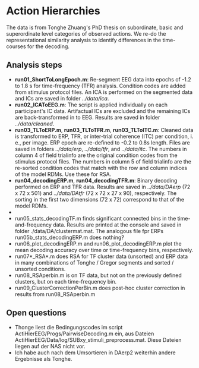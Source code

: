 # Action Hierarchies
The data is from Tonghe Zhuang's PhD thesis on subordinate, basic and superordinate level categories of observed actions. We re-do the representational similarity analysis to identify differences in the time-courses for the decoding.

## Analysis steps
- **run01_ShortToLongEpoch.m**: Re-segment EEG data into epochs of -1.2 to 1.8 s for time-frequency (TFR) analysis. Condition codes are added from stimulus protocol files. An ICA is performed on the segmented data and ICs are saved in folder *../data/ica*.
- **run02_ICAToEEG.m**: The script is applied individually on each participant's IC data. Artifactual ICs are excluded and the remaining ICs are back-transformed in to EEG. Results are saved in folder *../data/cleaned*.
- **run03_TLToERP.m**, **run03_TLToTFR.m**, **run03_TLToITC.m**: Cleaned data is transformed to ERP, TFR, or inter-trial coherence (ITC) per condition, i. e., per image. ERP epoch are re-defined to -0.2 to 0.8s length. Files are saved in folders *../data/erp*, *../data/tfr*, and *../data/itc*. The numbers in column 4 of field trialinfo are the original condition codes from the stimulus protocol files. The numbers in column 5 of field trialinfo are the re-sorted condition codes that match with the row and column indices of the model RDMs. Use these for RSA.
- **run04_decodingERP.m**, **run04_decodingTFR.m**: Binary decoding performed on ERP and TFR data. Results are saved in *../data/DAerp* (72 x 72 x 501) and *../data/DAtfr* (72 x 72 x 27 x 90), respectively.  The sorting in the first two dimensions (72 x 72) correspond to that of the model RDMs.
- 
- run05_stats_decodingTF.m finds significant connected bins in the time-and-frequency data. Results are printed at the console and saved in folder ./data/DA/clustermat.mat. The analogous file fpr ERPs run05b_stats_decodingERP.m does nothing?
- run06_plot_decodingERP.m and run06_plot_decodingERP.m plot the mean decoding accuracy over time or time-frequency bins, respectively.
- run07*_RSA*.m does RSA for TF cluster data (unsorted) and ERP data in many combinations of Tonghe / Gregor segments and sorted / unsorted conditions.
- run08_RSAperbin.m is on TF data, but not on the previously defined clusters, but on each time-frequency bin.
- run09_ClusterCorrectionPerBin.m does post-hoc cluster correction in results from run08_RSAperbin.m

## Open questions
- Thonge liest die Bedingungscodes im script ActiHierEEG/Progs/PairwiseDecoding.m ein, aus Dateien ActiHierEEG/Data/log/SUBxy_stimuli_preprocess.mat. Diese Dateien liegen auf der NAS nicht vor.
- Ich habe auch nach dem Umsortieren in DAerp2 weiterhin andere Ergebnisse als Tonghe.

